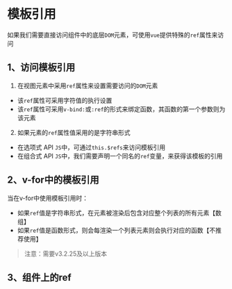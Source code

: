 <h1>模板引用</h1>

如果我们需要直接访问组件中的底层`DOM`元素，可使用`vue`提供特殊的`ref`属性来访问

## 1、访问模板引用

1) 在视图元素中采用`ref`属性来设置需要访问的`DOM`元素
- 该`ref`属性可采用字符值的执行设置
- 该`ref`属性可采用`v-bind:`或`:ref`的形式来绑定函数，其函数的第一个参数则为该元素

2) 如果元素的`ref`属性值采用的是字符串形式
- 在选项式 API `JS`中，可通过`this.$refs`来访问模板引用
- 在组合式 API `JS`中，我们需要声明一个同名的`ref`变量，来获得该模板的引用

## 2、v-for中的模板引用

当在v-for中使用模板引用时：
- 如果`ref`值是字符串形式，在元素被渲染后包含对应整个列表的所有元素【数组】
- 如果`ref`值是函数形式，则会每渲染一个列表元素则会执行对应的函数【不推荐使用】

> 注意：需要v3.2.25及以上版本

## 3、组件上的ref
